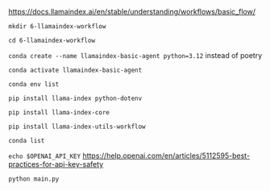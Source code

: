 https://docs.llamaindex.ai/en/stable/understanding/workflows/basic_flow/

`mkdir 6-llamaindex-workflow`

`cd 6-llamaindex-workflow`

`conda create --name llamaindex-basic-agent python=3.12` instead of poetry

`conda activate llamaindex-basic-agent`

`conda env list`

`pip install llama-index python-dotenv`

`pip install llama-index-core`

`pip install llama-index-utils-workflow`

`conda list`

`echo $OPENAI_API_KEY` https://help.openai.com/en/articles/5112595-best-practices-for-api-key-safety 

`python main.py`